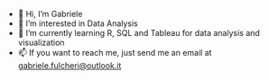 - 👋 Hi, I’m Gabriele
- 👀 I’m interested in Data Analysis
- 🌱 I’m currently learning R, SQL and Tableau for data analysis and visualization
- 📫 If you want to reach me, just send me an email at gabriele.fulcheri@outlook.it

<!---
GabrieleFulcheri/GabrieleFulcheri is a ✨ special ✨ repository because its `README.md` (this file) appears on your GitHub profile.
You can click the Preview link to take a look at your changes.
--->
